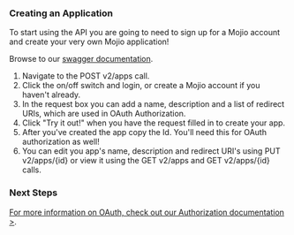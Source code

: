 
### Creating an Application ###

To start using the API you are going to need to sign up for a Mojio account and create your very own Mojio application!

Browse to our [swagger documentation](https://api.moj.io/swagger).

1. Navigate to the POST v2/apps call.
1. Click the on/off switch and login, or create a Mojio account if you haven't already.
1. In the request box you can add a name, description and a list of redirect URIs, which are used in OAuth Authorization. 
1. Click "Try it out!" when you have the request filled in to create your app. 
1. After you've created the app copy the Id. You'll need this for OAuth authorization as well! 
2. You can edit you app's name, description and redirect URI's using PUT v2/apps/{id} or view it using the GET v2/apps and GET v2/apps/{id} calls.

### Next Steps ###

[For more information on OAuth, check out our Authorization documentation >](#/content/cms.GettingStarted.4-Authorization).

